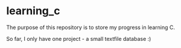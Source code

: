 # learning_c

The purpose of this repository is to store my progress in learning C.

So far, I only have one project - a small textfile database :)
